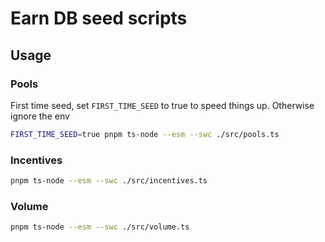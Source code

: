 # Earn DB seed scripts

## Usage

### Pools

First time seed, set `FIRST_TIME_SEED` to true to speed things up. Otherwise ignore the env

```bash
FIRST_TIME_SEED=true pnpm ts-node --esm --swc ./src/pools.ts
```

### Incentives

```bash
pnpm ts-node --esm --swc ./src/incentives.ts 
```

### Volume

```bash
pnpm ts-node --esm --swc ./src/volume.ts 
```
